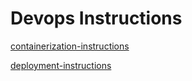 # Devops Instructions
[containerization-instructions](containerization-instructions.md)

[deployment-instructions](deployment-instructions.md)
